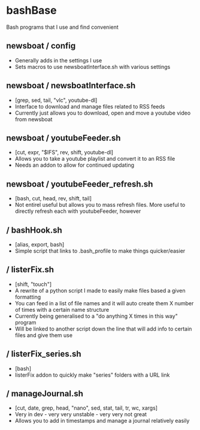 # bashBase
Bash programs that I use and find convenient

## newsboat / config
- Generally adds in the settings I use
- Sets macros to use newsboatInterface.sh with various settings

## newsboat / newsboatInterface.sh
- [grep, sed, tail, "vlc", youtube-dl]
- Interface to download and manage files related to RSS feeds
- Currently just allows you to download, open and move a youtube video from newsboat

## newsboat / youtubeFeeder.sh
- [cut, expr, "$IFS", rev, shift, youtube-dl]
- Allows you to take a youtube playlist and convert it to an RSS file
- Needs an addon to allow for continued updating

## newsboat / youtubeFeeder_refresh.sh
- [bash, cut, head, rev, shift, tail]
- Not entirel useful but allows you to mass refresh files. More useful to directly refresh each with youtubeFeeder, however

## / bashHook.sh
- [alias, export, bash]
- Simple script that links to .bash_profile to make things quicker/easier

## / listerFix.sh
- [shift, "touch"]
- A rewrite of a python script I made to easily make files based a given formatting
- You can feed in a list of file names and it will auto create them X number of times with a certain name structure
- Currently being generalised to a "do anything X times in this way" program
- Will be linked to another script down the line that will add info to certain files and give them use

## / listerFix_series.sh
- [bash]
- listerFix addon to quickly make "series" folders with a URL link

## / manageJournal.sh
- [cut, date, grep, head, "nano", sed, stat, tail, tr, wc, xargs]
- Very in dev - very very unstable - very very not great
- Allows you to add in timestamps and manage a journal relatively easily
